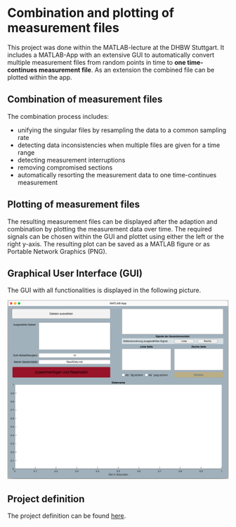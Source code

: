 <!--Copyright Andrik Seeger 2022-->

# Combination and plotting of measurement files
This project was done within the MATLAB-lecture at the DHBW Stuttgart. It includes a MATLAB-App with an extensive GUI to automatically convert multiple measurement files from random points in time to **one time-continues measurement file**. As an extension the combined file can be plotted within the app. 

## Combination of measurement files
The combination process includes:
* unifying the singular files by resampling the data to a common sampling rate
* detecting data inconsistencies when multiple files are given for a time range
* detecting measurement interruptions
* removing compromised sections 
* automatically resorting the measurement data to one time-continues measurement

## Plotting of measurement files
The resulting measurement files can be displayed after the adaption and combination by plotting the measurement data over time. The required signals can be chosen within the GUI and plottet using either the left or the right y-axis. The resulting plot can be saved as a MATLAB figure or as Portable Network Graphics (PNG).

## Graphical User Interface (GUI)
The GUI with all functionalities is displayed in the following picture.
<p align="center">
<img src="https://github.com/AndrikSeeger/MATLAB_Measurement_File_Combination/blob/main/Ressources/GUI_Layout.png"/>
</p>

## Project definition
The project definition can be found <a href="https://github.com/AndrikSeeger/MATLAB_Measurement_File_Combination/blob/main/Ressources/Praxisprojekt_Appdesigner.pdf" target="_blank">here</a>.
